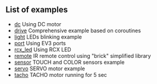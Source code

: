 ## List of examples

- [dc](./dc/dc.c) Using DC motor
- [drive](./drive/drive.c) Сomprehensive example based on coroutines
- [light](./light/light.c) LEDs blinking example
- [port](./port/port.c) Using EV3 ports
- [rcx_led](./rcx_led/rcx_led.c) Using RCX LED
- [remote](./remote/remote.c) IR remote control using "brick" simplified library
- [sensor](./sensor/sensor.c) TOUCH and COLOR sensors example
- [servo](./servo/servo.c) SERVO motor example
- [tacho](./tacho/tacho.c) TACHO motor running for 5 sec
